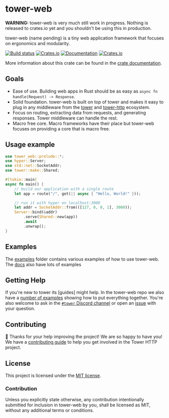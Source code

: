 # tower-web

**WARNING:** tower-web is very much still work in progress. Nothing is released
to crates.io yet and you shouldn't be using this in production.

tower-web (name pending) is a tiny web application framework that focuses on
ergonomics and modularity.

[![Build status](https://github.com/davidpdrsn/tower-web/workflows/CI/badge.svg)](https://github.com/davidpdrsn/tower-web/actions)
[![Crates.io](https://img.shields.io/crates/v/tower-web)](https://crates.io/crates/tower-web)
[![Documentation](https://docs.rs/tower-web/badge.svg)](https://docs.rs/tower-web)
[![Crates.io](https://img.shields.io/crates/l/tower-web)](LICENSE)

More information about this crate can be found in the [crate documentation][docs].

## Goals

- Ease of use. Building web apps in Rust should be as easy as `async fn
handle(Request) -> Response`.
- Solid foundation. tower-web is built on top of tower and makes it easy to
plug in any middleware from the [tower] and [tower-http] ecosystem.
- Focus on routing, extracting data from requests, and generating responses.
Tower middleware can handle the rest.
- Macro free core. Macro frameworks have their place but tower-web focuses
on providing a core that is macro free.

## Usage example

```rust
use tower_web::prelude::*;
use hyper::Server;
use std::net::SocketAddr;
use tower::make::Shared;

#[tokio::main]
async fn main() {
    // build our application with a single route
    let app = route("/", get(|| async { "Hello, World!" }));

    // run it with hyper on localhost:3000
    let addr = SocketAddr::from(([127, 0, 0, 1], 3000));
    Server::bind(&addr)
        .serve(Shared::new(app))
        .await
        .unwrap();
}
```

## Examples

The [examples] folder contains various examples of how to use tower-web. The
[docs] also have lots of examples

## Getting Help

If you're new to tower its [guides] might help. In the tower-web repo we also
have a [number of examples][examples] showing how to put everything together.
You're also welcome to ask in the [`#tower` Discord channel][chat] or open an
[issue] with your question.

## Contributing

:balloon: Thanks for your help improving the project! We are so happy to have
you! We have a [contributing guide][guide] to help you get involved in the Tower
HTTP project.

## License

This project is licensed under the [MIT license](LICENSE).

### Contribution

Unless you explicitly state otherwise, any contribution intentionally submitted
for inclusion in tower-web by you, shall be licensed as MIT, without any
additional terms or conditions.

[examples]: https://github.com/davidpdrsn/tower-web/tree/master/examples
[docs]: https://docs.rs/tower-http/0.1.0
[tower]: https://crates.io/crates/tower
[tower-http]: https://crates.io/crates/tower-http
[guide]: CONTRIBUTING.md
[chat]: https://discord.gg/tokio
[issue]: https://github.com/davidpdrsn/tower-web/issues/new

